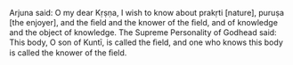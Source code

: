 Arjuna said: O my dear Kṛṣṇa, I wish to know about prakṛti [nature], puruṣa [the enjoyer], and the ﬁeld and the knower of the ﬁeld, and of knowledge and the object of knowledge. The Supreme Personality of Godhead said: This body, O son of Kuntī, is called the ﬁeld, and one who knows this body is called the knower of the ﬁeld.